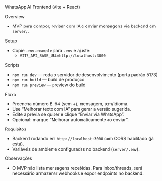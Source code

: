 WhatsApp AI Frontend (Vite + React)

Overview
- MVP para compor, revisar com IA e enviar mensagens via backend em `server/`.

Setup
- Copie `.env.example` para `.env` e ajuste:
  - `VITE_API_BASE_URL=http://localhost:3000`

Scripts
- `npm run dev` — roda o servidor de desenvolvimento (porta padrão 5173)
- `npm run build` — build de produção
- `npm run preview` — preview do build

Fluxo
- Preencha número E.164 (sem +), mensagem, tom/idioma.
- Use “Melhorar texto com IA” para gerar a versão sugerida.
- Edite a prévia se quiser e clique “Enviar via WhatsApp”.
- Opcional: marque “Melhorar automaticamente ao enviar”.

Requisitos
- Backend rodando em `http://localhost:3000` com CORS habilitado (já está).
- Variáveis de ambiente configuradas no backend (`server/.env`).

Observações
- O MVP não lista mensagens recebidas. Para inbox/threads, será necessário armazenar webhooks e expor endpoints no backend.
